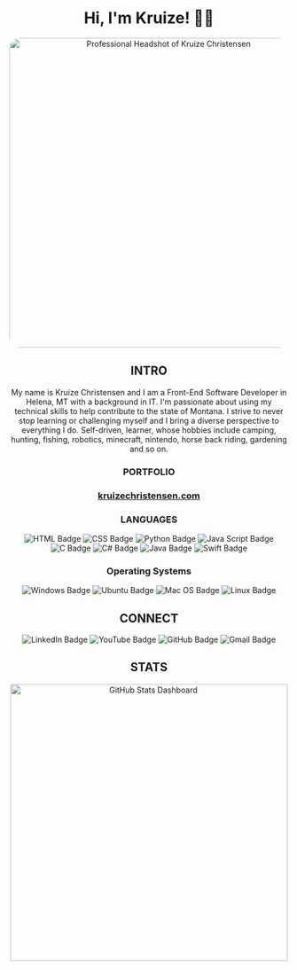 <!---
Tech-Wizz/Tech-Wizz is a ✨ special ✨ repository because its `README.md` (this file) appears on your GitHub profile.
You can click the Preview link to take a look at your changes.
--->

<h1 align='center'>Hi, I'm Kruize! 👋🏻 </h1>

<div align='center'><img src='https://www.kruizechristensen.com/images/KruizeChristensen.png' alt='Professional Headshot of Kruize Christensen' style='border-radius: 20px;' height='559' width='559'></div>

<h2 align='center'>INTRO</h2>

<p align='center'>
    My name is Kruize Christensen and I am a Front-End Software Developer in Helena, MT with a background in IT. I'm passionate about using my technical skills to help contribute to the state of Montana. I strive to never stop learning or challenging myself and I bring a diverse perspective to everything I do. Self-driven, learner,  whose hobbies include camping, hunting, fishing, robotics, minecraft, nintendo, horse back riding, gardening and so on.
</p>

<h3 align='center'>PORTFOLIO<h3>
<p align='center'>
    <a href='https://www.davidthedev.tech'>kruizechristensen.com</a>
</p>

<h3 align='center'>LANGUAGES</h3>
<p align='center'>
    <img src="https://img.shields.io/badge/HTML-e34c26?style=for-the-badge&logo=html5&logoColor=white" alt="HTML Badge">
    <img src="https://img.shields.io/badge/CSS-563d7c?&style=for-the-badge&logo=css3&logoColor=white" alt="CSS Badge">
    <img src="https://img.shields.io/badge/Python-3776AB?style=for-the-badge&logo=python&logoColor=white" alt="Python Badge">
    <img src="https://img.shields.io/badge/JavaScript-F7DF1E?style=for-the-badge&logo=javascript&logoColor=black" alt="Java Script Badge">
    <img src="https://img.shields.io/badge/C-00599C?style=for-the-badge&logo=c&logoColor=white" alt="C Badge">
    <img src="https://img.shields.io/badge/C%23-239120?style=for-the-badge&logo=c-sharp&logoColor=white" alt="C# Badge">
    <img src="https://img.shields.io/badge/Java-ED8B00?style=for-the-badge&logo=openjdk&logoColor=white" alt="Java Badge">
    <img src="https://img.shields.io/badge/Swift-FA7343?style=for-the-badge&logo=swift&logoColor=white" alt="Swift Badge">
</p>

<h3 align='center'>Operating Systems</h3>

<p align='center'>
    <img src="https://img.shields.io/badge/Windows-0078D6?style=for-the-badge&logo=windows&logoColor=white" alt="Windows Badge">
    <img src="https://img.shields.io/badge/Ubuntu-E95420?style=for-the-badge&logo=ubuntu&logoColor=white" alt="Ubuntu Badge">
    <img src="https://img.shields.io/badge/mac%20os-000000?style=for-the-badge&logo=apple&logoColor=white" alt="Mac OS Badge">
    <img src="https://img.shields.io/badge/Linux-FCC624?style=for-the-badge&logo=linux&logoColor=black" alt="Linux Badge">

</p>

<h2 align='center'>CONNECT</h2>

<p align='center'>
    <a href='https://www.linkedin.com/in/kruize-christensen/' target='_blank' style='color: inherit; text-decoration: none;'><img src="https://img.shields.io/badge/LinkedIn-0077B5?style=for-the-badge&logo=linkedin&logoColor=white" alt="LinkedIn Badge"></a>
    <a href='https://www.youtube.com/channel/UCUPhyAyXVj7udb1Ab67b_Sw' target='_blank' style='color: inherit; text-decoration: none;'><img src="https://img.shields.io/badge/YouTube-FF0000?style=for-the-badge&logo=youtube&logoColor=white" alt="YouTube Badge"></a>
    <a href='https://github.com/Tech-Wizz' target='_blank' style='color: inherit; text-decoration: none;'><img src="https://img.shields.io/badge/GitHub-100000?style=for-the-badge&logo=github&logoColor=white" alt="GitHub Badge"></a>
    <a href='mailto:christensen.kruize@gmail.com?Subject=Greetings!' target='_blank' style='color: inherit; text-decoration: none;'><img src="https://img.shields.io/badge/Gmail-D14836?style=for-the-badge&logo=gmail&logoColor=white" alt="Gmail Badge"></a>
</p>

<h2 align='center'>STATS</h2>

<p align='center'>
    <img src="https://github-readme-stats-kruizes-projects.vercel.app/api?username=Tech-Wizz&count_private=true&show_icons=true?theme=shadow_green" width="500" alt="GitHub Stats Dashboard">
</p>
<!---
<p align='center'>
    <img src="https://github-readme-stats-kruizes-projects.vercel.app/api/top-langs/?username=Tech-Wizz" width="350" alt="Most Used Languages Dashboard">
</p>
<h3 align='center'>BADGES</h3>
<p align='center'>
    <div><img src="https://www.kruizechristensen.com/images/badges/active-directory-domain-services.svg" alt="Badge 1"></div>
    <div><img src="https://www.kruizechristensen.com/images/badges/7-challenge-project-develop-branching-and-looping-structures-in-csharp.svg" alt="Badge 2" style="width: 80px; height: 80px;"></div>
    <div><img src="https://www.kruizechristensen.com/images/badges/add-logic-c-sharp-console-applications.svg" alt="Badge 3" style="width: 80px; height: 80px;"></div>
    <div><img src="https://www.kruizechristensen.com/images/badges/begin-python-coding-minecraft-makecode-azure-notebooks.svg" alt="Badge 4" style="width: 80px; height: 80px;"></div>
</p>
<p align='center'>
    <div><img src="https://www.kruizechristensen.com/images/badges/active-directory-domain-services.svg" alt="Badge 5" style="width: 80px; height: 80px;"></div>
    <div><img src="https://www.kruizechristensen.com/images/badges/active-directory-domain-services.svg" alt="Badge 6" style="width: 80px; height: 80px;"></div>
    <div><img src="https://www.kruizechristensen.com/images/badges/active-directory-domain-services.svg" alt="Badge 7" style="width: 80px; height: 80px;"></div>
    <div><img src="https://www.kruizechristensen.com/images/badges/active-directory-domain-services.svg" alt="Badge 8" style="width: 80px; height: 80px;"></div>
</p>


--->
